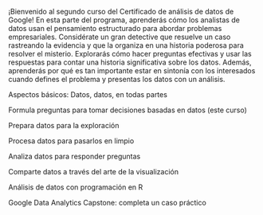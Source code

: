 ¡Bienvenido al segundo curso del Certificado de análisis de datos de Google!
En esta parte del programa, aprenderás cómo los analistas de datos usan el pensamiento estructurado para abordar problemas empresariales. Considérate un gran detective que resuelve un caso rastreando la evidencia y que la organiza en una historia poderosa para resolver el misterio. Explorarás cómo hacer preguntas efectivas y usar las respuestas para contar una historia significativa sobre los datos. Además, aprenderás por qué es tan importante estar en sintonía con los interesados cuando defines el problema y presentas los datos con un análisis.

Aspectos básicos: Datos, datos, en todas partes

Formula preguntas para tomar decisiones basadas en datos (este curso)

Prepara datos para la exploración

Procesa datos para pasarlos en limpio

Analiza datos para responder preguntas

Comparte datos a través del arte de la visualización

Análisis de datos con programación en R

Google D​ata Analytics Capstone: completa un caso práctico
